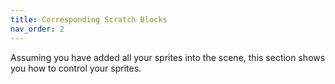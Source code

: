 ```yaml
---
title: Corresponding Scratch Blocks
nav_order: 2
---
```

Assuming you have added all your sprites into the scene, this section shows you how to control your sprites.